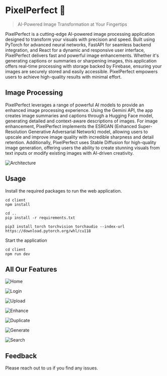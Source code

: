 # PixelPerfect 📸
> AI-Powered Image Transformation at Your Fingertips

PixelPerfect is a cutting-edge AI-powered image processing application designed to transform your visuals with precision and speed. Built using PyTorch for advanced neural networks, FastAPI for seamless backend integration, and React for a dynamic and responsive user interface, PixelPerfect delivers fast and powerful image enhancements. Whether it's generating captions or summaries or sharpening images, this application offers real-time processing with storage backed by Firebase, ensuring your images are securely stored and easily accessible. PixelPerfect empowers users to achieve high-quality results with minimal effort.


## Image Processing

PixelPerfect leverages a range of powerful AI models to provide an enhanced image processing experience. Using the Gemini API, the app creates image summaries and captions through a Hugging Face model, generating detailed and context-aware descriptions of images. For image enhancement, PixelPerfect implements the ESRGAN (Enhanced Super-Resolution Generative Adversarial Network) model, allowing users to upscale and improve image quality with incredible sharpness and detail retention. Additionally, PixelPerfect uses Stable Diffusion for high-quality image generation, offering users the ability to create stunning visuals from text inputs or modify existing images with AI-driven creativity.

![Architecture](https://github.com/lohithgsk/PixelPerfect/blob/main/architectiure.png)

## Usage
Install the required packages to run the web application.
```shell
cd client
npm install

cd ..
pip install -r requirements.txt

pip3 install torch torchvision torchaudio --index-url https://download.pytorch.org/whl/cu118
```
Start the application
```shell
cd client
npm run dev
```

## All Our Features
![Home](https://github.com/Saminathan-77/Ideathon_2024/blob/main/img/home.jpg)

![Login](https://github.com/Saminathan-77/Ideathon_2024/blob/main/img/login.jpg)

![Upload](https://github.com/Saminathan-77/Ideathon_2024/blob/main/img/upload.jpg)

![Enhance](https://github.com/Saminathan-77/Ideathon_2024/blob/main/img/enhance.jpg)

![Duplicate](https://github.com/Saminathan-77/Ideathon_2024/blob/main/img/duplicate.jpg)

![Generate](https://github.com/Saminathan-77/Ideathon_2024/blob/main/img/generate.jpg)

![Search](https://github.com/Saminathan-77/Ideathon_2024/blob/main/img/search.jpg)

## Feedback
Please reach out to us if you find any issues.

